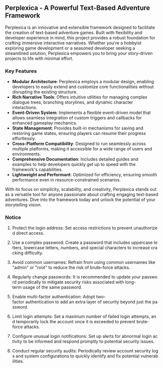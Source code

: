 ## Perplexica - A Powerful Text-Based Adventure Framework

Perplexica is an innovative and extensible framework designed to facilitate the creation of text-based adventure games. Built with flexibility and developer experience in mind, this project provides a robust foundation for crafting immersive interactive narratives. Whether you're a hobbyist exploring game development or a seasoned developer seeking a streamlined solution, Perplexica empowers you to bring your story-driven projects to life with minimal effort.

### Key Features

- **Modular Architecture**: Perplexica employs a modular design, enabling developers to easily extend and customize core functionalities without disrupting the existing structure.  
- **Rich Narrative Tools**: Offers intuitive utilities for managing complex dialogue trees, branching storylines, and dynamic character interactions.  
- **Event-Driven System**: Implements a flexible event-driven model that allows seamless integration of custom triggers and callbacks for enhanced gameplay mechanics.  
- **State Management**: Provides built-in mechanisms for saving and restoring game states, ensuring players can resume their progress effortlessly.  
- **Cross-Platform Compatibility**: Designed to run seamlessly across multiple platforms, making it accessible for a wide range of users and environments.  
- **Comprehensive Documentation**: Includes detailed guides and examples to help developers quickly get up to speed with the framework's capabilities.  
- **Lightweight and Performant**: Optimized for efficiency, ensuring smooth performance even in resource-constrained scenarios.  

With its focus on simplicity, scalability, and creativity, Perplexica stands out as a versatile tool for anyone passionate about crafting engaging text-based adventures. Dive into the framework today and unlock the potential of your storytelling vision.

### Notice

1.  Protect the login address: Set access restrictions to prevent unauthorized direct access.
    
2.  Use a complex password: Create a password that includes uppercase letters, lowercase letters, numbers, and special characters to increase cracking difficulty.
    
3.  Avoid common usernames: Refrain from using common usernames like "admin" or "root" to reduce the risk of brute-force attacks.
    
4.  Regularly change passwords: It is recommended to update your password periodically to mitigate security risks associated with long-term usage of the same password.
    
5.  Enable multi-factor authentication: Adopt two-factor authentication to add an extra layer of security beyond just the password.
    
6.  Limit login attempts: Set a maximum number of failed login attempts, and temporarily lock the account once it is exceeded to prevent brute-force attacks.
    
7.  Configure unusual login notifications: Set up alerts for abnormal login activity to be informed and respond promptly to potential security issues.
    
8.  Conduct regular security audits: Periodically review account security logs and system configurations to quickly identify and fix potential vulnerabilities.
        